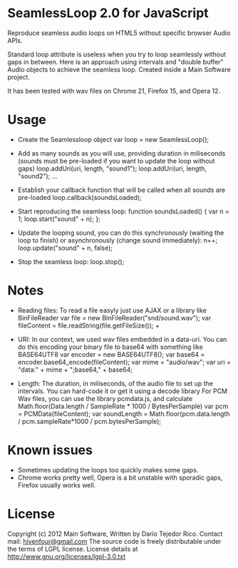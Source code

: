 SeamlessLoop 2.0 for JavaScript
===============================

Reproduce seamless audio loops on HTML5 without specific browser Audio APIs.

Standard loop attribute is useless when you try to loop seamlessly without gaps in between.
Here is an approach using intervals and "double buffer" Audio objects to achieve the seamless loop.
Created inside a Main Software project.

It has been tested with wav files on Chrome 21, Firefox 15, and Opera 12.

Usage
=====

- Create the Seamlessloop object
    var loop = new SeamlessLoop();

- Add as many sounds as you will use, providing duration in miliseconds (sounds must be pre-loaded if you want to update the loop without gaps)
    loop.addUri(uri, length, "sound1");
    loop.addUri(uri, length, "sound2");
    ...

- Establish your callback function that will be called when all sounds are pre-loaded
    loop.callback(soundsLoaded);

- Start reproducing the seamless loop:
    function soundsLoaded() {
      var n = 1;
      loop.start("sound" + n);
    };

- Update the looping sound, you can do this synchronously (waiting the loop to finish) or asynchronously (change sound immediately):
    n++;
    loop.update("sound" + n, false);

- Stop the seamless loop:
    loop.stop();

Notes
=====

- Reading files: To read a file easyly just use AJAX or a library like BinFileReader
var file = new BinFileReader("snd/sound.wav");
var fileContent = file.readString(file.getFileSize());
                                       + 
- URI: In our context, we used wav files embedded in a data-uri. You can do this encoding your binary file to base64 with something like BASE64UTF8
var encoder = new BASE64UTF8();
var base64 = encoder.base64_encode(fileContent);
var mime = "audio/wav";
var uri = "data:" + mime + ";base64," + base64;

- Length: The duration, in miliseconds, of the audio file to set up the intervals. You can hard-code it or get it using a decode library
For PCM Wav files, you can use the library pcmdata.js, and calculate Math.floor(Data.length / SampleRate * 1000 / BytesPerSample)
var pcm = PCMData(fileContent);
var soundLength = Math.floor(pcm.data.length / pcm.sampleRate*1000 / pcm.bytesPerSample);

Known issues
============

- Sometimes updating the loops too quickly makes some gaps.
- Chrome works pretty well, Opera is a bit unstable with sporadic gaps, Firefox usually works well.

License
=======

Copyright (c) 2012 Main Software,
Written by Darío Tejedor Rico. Contact mail: hivenfour@gmail.com
The source code is freely distributable under the terms of LGPL license.
License details at http://www.gnu.org/licenses/lgpl-3.0.txt
